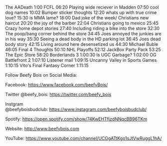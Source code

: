 The AADeath 1:00
FCFL 06:20
Playing wide reciever in Madden 07:50
cool dog names 10:02
Bumper sticker thoughts 12:20
whats up with true crime love? 15:30
is MMA lame? 18:00
Dad joke of the week/ Christians new haircut 20:20
the joy of the barber 22:04
Christians going to mexico 25:45
Crazy home depot stories 27:40
Including riding a bike into the store 32:30
The poop/bang corner behind the store 34:45
Joes annoyed the junkies are in his way 35:30
Seeing a dead body in the HD parking lot 36:45
Joes dead body story 42:15
Living around here desensetized us 44:30
Michael Buble 46:05
Final 4 Thoughts 50:10
NHL Playoffs 52:12
JackBox Party Pack 53:25
The Epic Store 58:20
Borderlands 3 1:00:30
Is UGC Garbage? 1:02:00
OG Battlefront 2 1:07:10
Listener mail 1:09:15
Uncanny Valley in Sports Games 1:10:15
Vito's Final Fantasy Corner 1:11:15


Follow Beefy Bois on Social Media:

Facebook: https://www.facebook.com/beefyBois/

Twitter @beefy_bois: https://twitter.com/beefy_bois

Instgram @beefyboisbudclub: https://www.instagram.com/beefyboisbudclub/

Spotify: https://open.spotify.com/show/74KwEHTfjzdNNqcBB96TKm

Website: http://www.beefybois.com

YouTube: https://www.youtube.com/channel/UCGgATtKgo1sJtVwRuggL1hA/